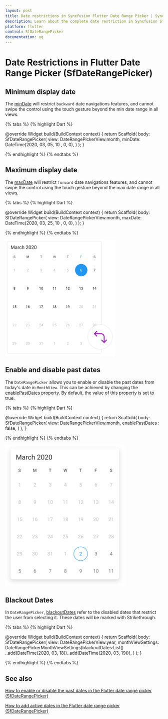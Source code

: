 ```yaml
---
layout: post
title: Date restrictions in Syncfusion Flutter Date Range Picker | Syncfusion
description: Learn about the complete date restriction in Syncfusion SfDateRangePicker widget in Flutter | Date Picker
platform: flutter
control: SfDateRangePicker
documentation: ug
---
```


# Date Restrictions in Flutter Date Range Picker (SfDateRangePicker)

## Minimum display date
The [minDate](https://pub.dev/documentation/syncfusion_flutter_datepicker/latest/datepicker/SfDateRangePicker/minDate.html) will restrict `backward` date navigations features, and cannot swipe the control using the touch gesture beyond the min date range in all views.

{% tabs %}
{% highlight Dart %}

@override
Widget build(BuildContext context) {
    return Scaffold(
       body: SfDateRangePicker(
      view: DateRangePickerView.month,
      minDate: DateTime(2020, 03, 05, 10 , 0, 0),
     )
  );
}

{% endhighlight %}
{% endtabs %}

## Maximum display date
The [maxDate](https://pub.dev/documentation/syncfusion_flutter_datepicker/latest/datepicker/SfDateRangePicker/maxDate.html) will restrict `forward` date navigations features, and cannot swipe the control using the touch gesture beyond the max date range in all views.

{% tabs %}
{% highlight Dart %}

@override
Widget build(BuildContext context) {
    return Scaffold(
       body: SfDateRangePicker(
       view: DateRangePickerView.month,
       maxDate: DateTime(2020, 03, 25, 10 , 0, 0),
       )
   );
}

{% endhighlight %}
{% endtabs %}

![Min_Max Date Date Range Picker](images/date-restrictions/min_max_date.png)

## Enable and disable past dates

The `DateRangePicker` allows you to enable or disable the past dates from today's date in `MonthView`. This can be achieved by changing the [enablePastDates](https://pub.dev/documentation/syncfusion_flutter_datepicker/latest/datepicker/SfDateRangePicker/enablePastDates.html) property. By default, the value of this property is set to true.

{% tabs %}
{% highlight Dart %}

@override
Widget build(BuildContext context) {
    return Scaffold(
       body: SfDateRangePicker(
       view: DateRangePickerView.month,
       enablePastDates : false,
     )
   );
}

{% endhighlight %}
{% endtabs %}

![Enable and disable past dates Range Picker](images/date-restrictions/enable_diasable_pastdates.png)

## Blackout Dates
In `DateRangePicker`, [blackoutDates](https://pub.dev/documentation/syncfusion_flutter_datepicker/latest/datepicker/DateRangePickerMonthViewSettings/blackoutDates.html) refer to the disabled dates that restrict the user from selecting it. These dates will be marked with Strikethrough.

{% tabs %}
{% highlight Dart %}

@override
Widget build(BuildContext context) {
    return Scaffold(
       body: SfDateRangePicker(
       view: DateRangePickerView.year,
       monthViewSettings: DateRangePickerMonthViewSettings(blackoutDates:List<DateTime>()
                ..add(DateTime(2020, 03, 18))..add(DateTime(2020, 03, 19))),
       )
   );
}

{% endhighlight %}
{% endtabs %}

## See also

[How to enable or disable the past dates in the Flutter date range picker (SfDateRangePicker)](https://www.syncfusion.com/kb/12168/how-to-enable-or-disable-the-past-dates-in-the-flutter-date-range-picker-sfdaterangepicker)

[How to add active dates in the Flutter date range picker (SfDateRangePicker)](https://www.syncfusion.com/kb/12075/how-to-add-active-dates-in-the-flutter-date-range-picker-sfdaterangepicker)